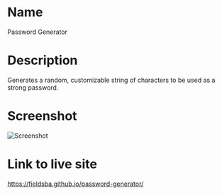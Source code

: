 # Name
Password Generator

# Description
Generates a random, customizable string of characters to be used as a strong password.

# Screenshot
![Screenshot](./screenshot/password-gen-screencap.jpg "Screenshot of live application")

# Link to live site
https://fieldsba.github.io/password-generator/
